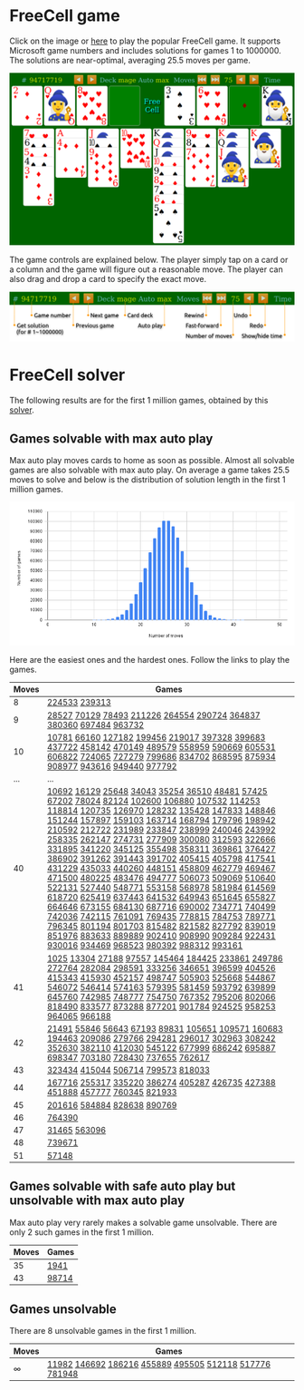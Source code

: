 # FreeCell game

Click on the image or [here](https://macroxue.github.io/freecell/game/freecell.html) to
play the popular FreeCell game. It supports Microsoft game numbers and includes solutions
for games 1 to 1000000. The solutions are near-optimal, averaging 25.5 moves per game.

[![Screenshot](https://github.com/macroxue/freecell/blob/master/game/screenshot.png)](https://macroxue.github.io/freecell/game/freecell.html)

The game controls are explained below. The player simply tap on a card or a column and
the game will figure out a reasonable move. The player can also drag and drop a card to
specify the exact move.

![Menu-Bar](https://github.com/macroxue/freecell/blob/master/game/menu-bar.png)

# FreeCell solver

The following results are for the first 1 million games, obtained by this
[solver](https://github.com/macroxue/freecell/blob/master/solver).

## Games solvable with max auto play

Max auto play moves cards to home as soon as possible. Almost all solvable games are
also solvable with max auto play. On average a game takes 25.5 moves to solve and below
is the distribution of solution length in the first 1 million games.

![Stats](https://github.com/macroxue/freecell/blob/master/solutions/stats.1m.png)

Here are the easiest ones and the hardest ones. Follow the links to play the games.

| Moves | Games |
|-------|-------|
|8| [224533](https://macroxue.github.io/freecell/game/freecell.html?deal=224533) [239313](https://macroxue.github.io/freecell/game/freecell.html?deal=239313) |
|9| [28527](https://macroxue.github.io/freecell/game/freecell.html?deal=28527) [70129](https://macroxue.github.io/freecell/game/freecell.html?deal=70129) [78493](https://macroxue.github.io/freecell/game/freecell.html?deal=78493) [211226](https://macroxue.github.io/freecell/game/freecell.html?deal=211226) [264554](https://macroxue.github.io/freecell/game/freecell.html?deal=264554) [290724](https://macroxue.github.io/freecell/game/freecell.html?deal=290724) [364837](https://macroxue.github.io/freecell/game/freecell.html?deal=364837) [380360](https://macroxue.github.io/freecell/game/freecell.html?deal=380360) [697484](https://macroxue.github.io/freecell/game/freecell.html?deal=697484) [963732](https://macroxue.github.io/freecell/game/freecell.html?deal=963732) |
|10| [10781](https://macroxue.github.io/freecell/game/freecell.html?deal=10781) [66160](https://macroxue.github.io/freecell/game/freecell.html?deal=66160) [127182](https://macroxue.github.io/freecell/game/freecell.html?deal=127182) [199456](https://macroxue.github.io/freecell/game/freecell.html?deal=199456) [219017](https://macroxue.github.io/freecell/game/freecell.html?deal=219017) [397328](https://macroxue.github.io/freecell/game/freecell.html?deal=397328) [399683](https://macroxue.github.io/freecell/game/freecell.html?deal=399683) [437722](https://macroxue.github.io/freecell/game/freecell.html?deal=437722) [458142](https://macroxue.github.io/freecell/game/freecell.html?deal=458142) [470149](https://macroxue.github.io/freecell/game/freecell.html?deal=470149) [489579](https://macroxue.github.io/freecell/game/freecell.html?deal=489579) [558959](https://macroxue.github.io/freecell/game/freecell.html?deal=558959) [590669](https://macroxue.github.io/freecell/game/freecell.html?deal=590669) [605531](https://macroxue.github.io/freecell/game/freecell.html?deal=605531) [606822](https://macroxue.github.io/freecell/game/freecell.html?deal=606822) [724065](https://macroxue.github.io/freecell/game/freecell.html?deal=724065) [727279](https://macroxue.github.io/freecell/game/freecell.html?deal=727279) [799686](https://macroxue.github.io/freecell/game/freecell.html?deal=799686) [834702](https://macroxue.github.io/freecell/game/freecell.html?deal=834702) [868595](https://macroxue.github.io/freecell/game/freecell.html?deal=868595) [875934](https://macroxue.github.io/freecell/game/freecell.html?deal=875934) [908977](https://macroxue.github.io/freecell/game/freecell.html?deal=908977) [943616](https://macroxue.github.io/freecell/game/freecell.html?deal=943616) [949440](https://macroxue.github.io/freecell/game/freecell.html?deal=949440) [977792](https://macroxue.github.io/freecell/game/freecell.html?deal=977792) |
|...|...|
|40| [10692](https://macroxue.github.io/freecell/game/freecell.html?deal=10692) [16129](https://macroxue.github.io/freecell/game/freecell.html?deal=16129) [25648](https://macroxue.github.io/freecell/game/freecell.html?deal=25648) [34043](https://macroxue.github.io/freecell/game/freecell.html?deal=34043) [35254](https://macroxue.github.io/freecell/game/freecell.html?deal=35254) [36510](https://macroxue.github.io/freecell/game/freecell.html?deal=36510) [48481](https://macroxue.github.io/freecell/game/freecell.html?deal=48481) [57425](https://macroxue.github.io/freecell/game/freecell.html?deal=57425) [67202](https://macroxue.github.io/freecell/game/freecell.html?deal=67202) [78024](https://macroxue.github.io/freecell/game/freecell.html?deal=78024) [82124](https://macroxue.github.io/freecell/game/freecell.html?deal=82124) [102600](https://macroxue.github.io/freecell/game/freecell.html?deal=102600) [106880](https://macroxue.github.io/freecell/game/freecell.html?deal=106880) [107532](https://macroxue.github.io/freecell/game/freecell.html?deal=107532) [114253](https://macroxue.github.io/freecell/game/freecell.html?deal=114253) [118814](https://macroxue.github.io/freecell/game/freecell.html?deal=118814) [120735](https://macroxue.github.io/freecell/game/freecell.html?deal=120735) [126970](https://macroxue.github.io/freecell/game/freecell.html?deal=126970) [128232](https://macroxue.github.io/freecell/game/freecell.html?deal=128232) [135428](https://macroxue.github.io/freecell/game/freecell.html?deal=135428) [147833](https://macroxue.github.io/freecell/game/freecell.html?deal=147833) [148846](https://macroxue.github.io/freecell/game/freecell.html?deal=148846) [151244](https://macroxue.github.io/freecell/game/freecell.html?deal=151244) [157897](https://macroxue.github.io/freecell/game/freecell.html?deal=157897) [159103](https://macroxue.github.io/freecell/game/freecell.html?deal=159103) [163714](https://macroxue.github.io/freecell/game/freecell.html?deal=163714) [168794](https://macroxue.github.io/freecell/game/freecell.html?deal=168794) [179796](https://macroxue.github.io/freecell/game/freecell.html?deal=179796) [198942](https://macroxue.github.io/freecell/game/freecell.html?deal=198942) [210592](https://macroxue.github.io/freecell/game/freecell.html?deal=210592) [212722](https://macroxue.github.io/freecell/game/freecell.html?deal=212722) [231989](https://macroxue.github.io/freecell/game/freecell.html?deal=231989) [233847](https://macroxue.github.io/freecell/game/freecell.html?deal=233847) [238999](https://macroxue.github.io/freecell/game/freecell.html?deal=238999) [240046](https://macroxue.github.io/freecell/game/freecell.html?deal=240046) [243992](https://macroxue.github.io/freecell/game/freecell.html?deal=243992) [258335](https://macroxue.github.io/freecell/game/freecell.html?deal=258335) [262147](https://macroxue.github.io/freecell/game/freecell.html?deal=262147) [274731](https://macroxue.github.io/freecell/game/freecell.html?deal=274731) [277909](https://macroxue.github.io/freecell/game/freecell.html?deal=277909) [300080](https://macroxue.github.io/freecell/game/freecell.html?deal=300080) [312593](https://macroxue.github.io/freecell/game/freecell.html?deal=312593) [322666](https://macroxue.github.io/freecell/game/freecell.html?deal=322666) [331895](https://macroxue.github.io/freecell/game/freecell.html?deal=331895) [341220](https://macroxue.github.io/freecell/game/freecell.html?deal=341220) [345125](https://macroxue.github.io/freecell/game/freecell.html?deal=345125) [355498](https://macroxue.github.io/freecell/game/freecell.html?deal=355498) [358311](https://macroxue.github.io/freecell/game/freecell.html?deal=358311) [369861](https://macroxue.github.io/freecell/game/freecell.html?deal=369861) [376427](https://macroxue.github.io/freecell/game/freecell.html?deal=376427) [386902](https://macroxue.github.io/freecell/game/freecell.html?deal=386902) [391262](https://macroxue.github.io/freecell/game/freecell.html?deal=391262) [391443](https://macroxue.github.io/freecell/game/freecell.html?deal=391443) [391702](https://macroxue.github.io/freecell/game/freecell.html?deal=391702) [405415](https://macroxue.github.io/freecell/game/freecell.html?deal=405415) [405798](https://macroxue.github.io/freecell/game/freecell.html?deal=405798) [417541](https://macroxue.github.io/freecell/game/freecell.html?deal=417541) [431229](https://macroxue.github.io/freecell/game/freecell.html?deal=431229) [435033](https://macroxue.github.io/freecell/game/freecell.html?deal=435033) [440260](https://macroxue.github.io/freecell/game/freecell.html?deal=440260) [448151](https://macroxue.github.io/freecell/game/freecell.html?deal=448151) [458809](https://macroxue.github.io/freecell/game/freecell.html?deal=458809) [462779](https://macroxue.github.io/freecell/game/freecell.html?deal=462779) [469467](https://macroxue.github.io/freecell/game/freecell.html?deal=469467) [471500](https://macroxue.github.io/freecell/game/freecell.html?deal=471500) [480225](https://macroxue.github.io/freecell/game/freecell.html?deal=480225) [483476](https://macroxue.github.io/freecell/game/freecell.html?deal=483476) [494777](https://macroxue.github.io/freecell/game/freecell.html?deal=494777) [506073](https://macroxue.github.io/freecell/game/freecell.html?deal=506073) [509069](https://macroxue.github.io/freecell/game/freecell.html?deal=509069) [510640](https://macroxue.github.io/freecell/game/freecell.html?deal=510640) [522131](https://macroxue.github.io/freecell/game/freecell.html?deal=522131) [527440](https://macroxue.github.io/freecell/game/freecell.html?deal=527440) [548771](https://macroxue.github.io/freecell/game/freecell.html?deal=548771) [553158](https://macroxue.github.io/freecell/game/freecell.html?deal=553158) [568978](https://macroxue.github.io/freecell/game/freecell.html?deal=568978) [581984](https://macroxue.github.io/freecell/game/freecell.html?deal=581984) [614569](https://macroxue.github.io/freecell/game/freecell.html?deal=614569) [618720](https://macroxue.github.io/freecell/game/freecell.html?deal=618720) [625419](https://macroxue.github.io/freecell/game/freecell.html?deal=625419) [637443](https://macroxue.github.io/freecell/game/freecell.html?deal=637443) [641532](https://macroxue.github.io/freecell/game/freecell.html?deal=641532) [649943](https://macroxue.github.io/freecell/game/freecell.html?deal=649943) [651645](https://macroxue.github.io/freecell/game/freecell.html?deal=651645) [655827](https://macroxue.github.io/freecell/game/freecell.html?deal=655827) [664646](https://macroxue.github.io/freecell/game/freecell.html?deal=664646) [673155](https://macroxue.github.io/freecell/game/freecell.html?deal=673155) [684130](https://macroxue.github.io/freecell/game/freecell.html?deal=684130) [687716](https://macroxue.github.io/freecell/game/freecell.html?deal=687716) [690002](https://macroxue.github.io/freecell/game/freecell.html?deal=690002) [734771](https://macroxue.github.io/freecell/game/freecell.html?deal=734771) [740499](https://macroxue.github.io/freecell/game/freecell.html?deal=740499) [742036](https://macroxue.github.io/freecell/game/freecell.html?deal=742036) [742115](https://macroxue.github.io/freecell/game/freecell.html?deal=742115) [761091](https://macroxue.github.io/freecell/game/freecell.html?deal=761091) [769435](https://macroxue.github.io/freecell/game/freecell.html?deal=769435) [778815](https://macroxue.github.io/freecell/game/freecell.html?deal=778815) [784753](https://macroxue.github.io/freecell/game/freecell.html?deal=784753) [789771](https://macroxue.github.io/freecell/game/freecell.html?deal=789771) [796345](https://macroxue.github.io/freecell/game/freecell.html?deal=796345) [801194](https://macroxue.github.io/freecell/game/freecell.html?deal=801194) [801703](https://macroxue.github.io/freecell/game/freecell.html?deal=801703) [815482](https://macroxue.github.io/freecell/game/freecell.html?deal=815482) [821582](https://macroxue.github.io/freecell/game/freecell.html?deal=821582) [827792](https://macroxue.github.io/freecell/game/freecell.html?deal=827792) [839019](https://macroxue.github.io/freecell/game/freecell.html?deal=839019) [851976](https://macroxue.github.io/freecell/game/freecell.html?deal=851976) [883633](https://macroxue.github.io/freecell/game/freecell.html?deal=883633) [889889](https://macroxue.github.io/freecell/game/freecell.html?deal=889889) [902410](https://macroxue.github.io/freecell/game/freecell.html?deal=902410) [908990](https://macroxue.github.io/freecell/game/freecell.html?deal=908990) [909284](https://macroxue.github.io/freecell/game/freecell.html?deal=909284) [922431](https://macroxue.github.io/freecell/game/freecell.html?deal=922431) [930016](https://macroxue.github.io/freecell/game/freecell.html?deal=930016) [934469](https://macroxue.github.io/freecell/game/freecell.html?deal=934469) [968523](https://macroxue.github.io/freecell/game/freecell.html?deal=968523) [980392](https://macroxue.github.io/freecell/game/freecell.html?deal=980392) [988312](https://macroxue.github.io/freecell/game/freecell.html?deal=988312) [993161](https://macroxue.github.io/freecell/game/freecell.html?deal=993161) |
|41| [1025](https://macroxue.github.io/freecell/game/freecell.html?deal=1025) [13304](https://macroxue.github.io/freecell/game/freecell.html?deal=13304) [27188](https://macroxue.github.io/freecell/game/freecell.html?deal=27188) [97557](https://macroxue.github.io/freecell/game/freecell.html?deal=97557) [145464](https://macroxue.github.io/freecell/game/freecell.html?deal=145464) [184425](https://macroxue.github.io/freecell/game/freecell.html?deal=184425) [233861](https://macroxue.github.io/freecell/game/freecell.html?deal=233861) [249786](https://macroxue.github.io/freecell/game/freecell.html?deal=249786) [272764](https://macroxue.github.io/freecell/game/freecell.html?deal=272764) [282084](https://macroxue.github.io/freecell/game/freecell.html?deal=282084) [298591](https://macroxue.github.io/freecell/game/freecell.html?deal=298591) [333256](https://macroxue.github.io/freecell/game/freecell.html?deal=333256) [346651](https://macroxue.github.io/freecell/game/freecell.html?deal=346651) [396599](https://macroxue.github.io/freecell/game/freecell.html?deal=396599) [404526](https://macroxue.github.io/freecell/game/freecell.html?deal=404526) [415343](https://macroxue.github.io/freecell/game/freecell.html?deal=415343) [415930](https://macroxue.github.io/freecell/game/freecell.html?deal=415930) [452157](https://macroxue.github.io/freecell/game/freecell.html?deal=452157) [498747](https://macroxue.github.io/freecell/game/freecell.html?deal=498747) [505903](https://macroxue.github.io/freecell/game/freecell.html?deal=505903) [525668](https://macroxue.github.io/freecell/game/freecell.html?deal=525668) [544867](https://macroxue.github.io/freecell/game/freecell.html?deal=544867) [546072](https://macroxue.github.io/freecell/game/freecell.html?deal=546072) [546414](https://macroxue.github.io/freecell/game/freecell.html?deal=546414) [574163](https://macroxue.github.io/freecell/game/freecell.html?deal=574163) [579395](https://macroxue.github.io/freecell/game/freecell.html?deal=579395) [581459](https://macroxue.github.io/freecell/game/freecell.html?deal=581459) [593792](https://macroxue.github.io/freecell/game/freecell.html?deal=593792) [639899](https://macroxue.github.io/freecell/game/freecell.html?deal=639899) [645760](https://macroxue.github.io/freecell/game/freecell.html?deal=645760) [742985](https://macroxue.github.io/freecell/game/freecell.html?deal=742985) [748777](https://macroxue.github.io/freecell/game/freecell.html?deal=748777) [754750](https://macroxue.github.io/freecell/game/freecell.html?deal=754750) [767352](https://macroxue.github.io/freecell/game/freecell.html?deal=767352) [795206](https://macroxue.github.io/freecell/game/freecell.html?deal=795206) [802066](https://macroxue.github.io/freecell/game/freecell.html?deal=802066) [818490](https://macroxue.github.io/freecell/game/freecell.html?deal=818490) [833577](https://macroxue.github.io/freecell/game/freecell.html?deal=833577) [873288](https://macroxue.github.io/freecell/game/freecell.html?deal=873288) [877201](https://macroxue.github.io/freecell/game/freecell.html?deal=877201) [901784](https://macroxue.github.io/freecell/game/freecell.html?deal=901784) [924525](https://macroxue.github.io/freecell/game/freecell.html?deal=924525) [958253](https://macroxue.github.io/freecell/game/freecell.html?deal=958253) [964065](https://macroxue.github.io/freecell/game/freecell.html?deal=964065) [966188](https://macroxue.github.io/freecell/game/freecell.html?deal=966188) |
|42| [21491](https://macroxue.github.io/freecell/game/freecell.html?deal=21491) [55846](https://macroxue.github.io/freecell/game/freecell.html?deal=55846) [56643](https://macroxue.github.io/freecell/game/freecell.html?deal=56643) [67193](https://macroxue.github.io/freecell/game/freecell.html?deal=67193) [89831](https://macroxue.github.io/freecell/game/freecell.html?deal=89831) [105651](https://macroxue.github.io/freecell/game/freecell.html?deal=105651) [109571](https://macroxue.github.io/freecell/game/freecell.html?deal=109571) [160683](https://macroxue.github.io/freecell/game/freecell.html?deal=160683) [194463](https://macroxue.github.io/freecell/game/freecell.html?deal=194463) [209086](https://macroxue.github.io/freecell/game/freecell.html?deal=209086) [279766](https://macroxue.github.io/freecell/game/freecell.html?deal=279766) [294281](https://macroxue.github.io/freecell/game/freecell.html?deal=294281) [296017](https://macroxue.github.io/freecell/game/freecell.html?deal=296017) [302963](https://macroxue.github.io/freecell/game/freecell.html?deal=302963) [308242](https://macroxue.github.io/freecell/game/freecell.html?deal=308242) [352630](https://macroxue.github.io/freecell/game/freecell.html?deal=352630) [382110](https://macroxue.github.io/freecell/game/freecell.html?deal=382110) [412030](https://macroxue.github.io/freecell/game/freecell.html?deal=412030) [545122](https://macroxue.github.io/freecell/game/freecell.html?deal=545122) [677999](https://macroxue.github.io/freecell/game/freecell.html?deal=677999) [686242](https://macroxue.github.io/freecell/game/freecell.html?deal=686242) [695887](https://macroxue.github.io/freecell/game/freecell.html?deal=695887) [698347](https://macroxue.github.io/freecell/game/freecell.html?deal=698347) [703180](https://macroxue.github.io/freecell/game/freecell.html?deal=703180) [728430](https://macroxue.github.io/freecell/game/freecell.html?deal=728430) [737655](https://macroxue.github.io/freecell/game/freecell.html?deal=737655) [762617](https://macroxue.github.io/freecell/game/freecell.html?deal=762617) |
|43| [323434](https://macroxue.github.io/freecell/game/freecell.html?deal=323434) [415044](https://macroxue.github.io/freecell/game/freecell.html?deal=415044) [506714](https://macroxue.github.io/freecell/game/freecell.html?deal=506714) [799573](https://macroxue.github.io/freecell/game/freecell.html?deal=799573) [818033](https://macroxue.github.io/freecell/game/freecell.html?deal=818033) |
|44| [167716](https://macroxue.github.io/freecell/game/freecell.html?deal=167716) [255317](https://macroxue.github.io/freecell/game/freecell.html?deal=255317) [335220](https://macroxue.github.io/freecell/game/freecell.html?deal=335220) [386274](https://macroxue.github.io/freecell/game/freecell.html?deal=386274) [405287](https://macroxue.github.io/freecell/game/freecell.html?deal=405287) [426735](https://macroxue.github.io/freecell/game/freecell.html?deal=426735) [427388](https://macroxue.github.io/freecell/game/freecell.html?deal=427388) [451888](https://macroxue.github.io/freecell/game/freecell.html?deal=451888) [457777](https://macroxue.github.io/freecell/game/freecell.html?deal=457777) [760345](https://macroxue.github.io/freecell/game/freecell.html?deal=760345) [821933](https://macroxue.github.io/freecell/game/freecell.html?deal=821933) |
|45| [201616](https://macroxue.github.io/freecell/game/freecell.html?deal=201616) [584884](https://macroxue.github.io/freecell/game/freecell.html?deal=584884) [828638](https://macroxue.github.io/freecell/game/freecell.html?deal=828638) [890769](https://macroxue.github.io/freecell/game/freecell.html?deal=890769) |
|46| [764390](https://macroxue.github.io/freecell/game/freecell.html?deal=764390) |
|47| [31465](https://macroxue.github.io/freecell/game/freecell.html?deal=31465) [563096](https://macroxue.github.io/freecell/game/freecell.html?deal=563096) |
|48| [739671](https://macroxue.github.io/freecell/game/freecell.html?deal=739671) |
|51| [57148](https://macroxue.github.io/freecell/game/freecell.html?deal=57148) |

## Games solvable with safe auto play but unsolvable with max auto play

Max auto play very rarely makes a solvable game unsolvable. There are only 2 such games in
the first 1 million.

| Moves | Games |
|-------|-------|
|35| [1941](https://macroxue.github.io/freecell/game/freecell.html?deal=1941) |
|43| [98714](https://macroxue.github.io/freecell/game/freecell.html?deal=98714) |

## Games unsolvable

There are 8 unsolvable games in the first 1 million.

| Moves | Games |
|-------|-------|
|∞| [11982](https://macroxue.github.io/freecell/game/freecell.html?deal=11982) [146692](https://macroxue.github.io/freecell/game/freecell.html?deal=146692) [186216](https://macroxue.github.io/freecell/game/freecell.html?deal=186216) [455889](https://macroxue.github.io/freecell/game/freecell.html?deal=455889) [495505](https://macroxue.github.io/freecell/game/freecell.html?deal=495505) [512118](https://macroxue.github.io/freecell/game/freecell.html?deal=512118) [517776](https://macroxue.github.io/freecell/game/freecell.html?deal=517776) [781948](https://macroxue.github.io/freecell/game/freecell.html?deal=781948) |

